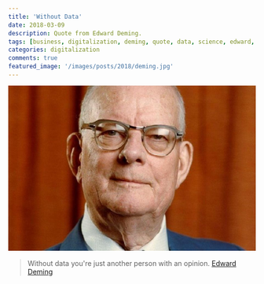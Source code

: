 ```yaml
---
title: 'Without Data'
date: 2018-03-09
description: Quote from Edward Deming.
tags: [business, digitalization, deming, quote, data, science, edward, opinion, continuous improvement]
categories: digitalization
comments: true
featured_image: '/images/posts/2018/deming.jpg'
---
```


![](/images/posts/2018/deming.jpg)

> Without data you're just another person with an opinion.
> [Edward Deming](https://en.wikipedia.org/wiki/W._Edwards_Deming)